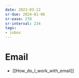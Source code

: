 ```yaml
---
date: 2023-03-12
sr-due: 2024-01-06
sr-ease: 270
sr-interval: 234
tags:
- inbox
---
```


# Email

- [[How_do_I_work_with_email]]
